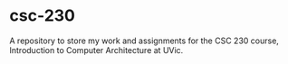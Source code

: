 # csc-230
A repository to store my work and assignments for the CSC 230 course, Introduction to Computer Architecture at UVic. 
